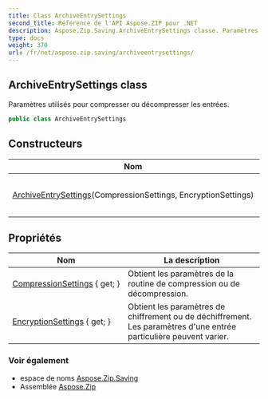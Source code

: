 ```yaml
---
title: Class ArchiveEntrySettings
second_title: Référence de l'API Aspose.ZIP pour .NET
description: Aspose.Zip.Saving.ArchiveEntrySettings classe. Paramètres utilisés pour compresser ou décompresser les entrées.
type: docs
weight: 370
url: /fr/net/aspose.zip.saving/archiveentrysettings/
---
```

## ArchiveEntrySettings class

Paramètres utilisés pour compresser ou décompresser les entrées.

```csharp
public class ArchiveEntrySettings
```

## Constructeurs

| Nom | La description |
| --- | --- |
| [ArchiveEntrySettings](archiveentrysettings/)(CompressionSettings, EncryptionSettings) | Initialise une nouvelle instance du`ArchiveEntrySettings` classe. |

## Propriétés

| Nom | La description |
| --- | --- |
| [CompressionSettings](../../aspose.zip.saving/archiveentrysettings/compressionsettings/) { get; } | Obtient les paramètres de la routine de compression ou de décompression. |
| [EncryptionSettings](../../aspose.zip.saving/archiveentrysettings/encryptionsettings/) { get; } | Obtient les paramètres de chiffrement ou de déchiffrement. Les paramètres d'une entrée particulière peuvent varier. |

### Voir également

* espace de noms [Aspose.Zip.Saving](../../aspose.zip.saving/)
* Assemblée [Aspose.Zip](../../)


